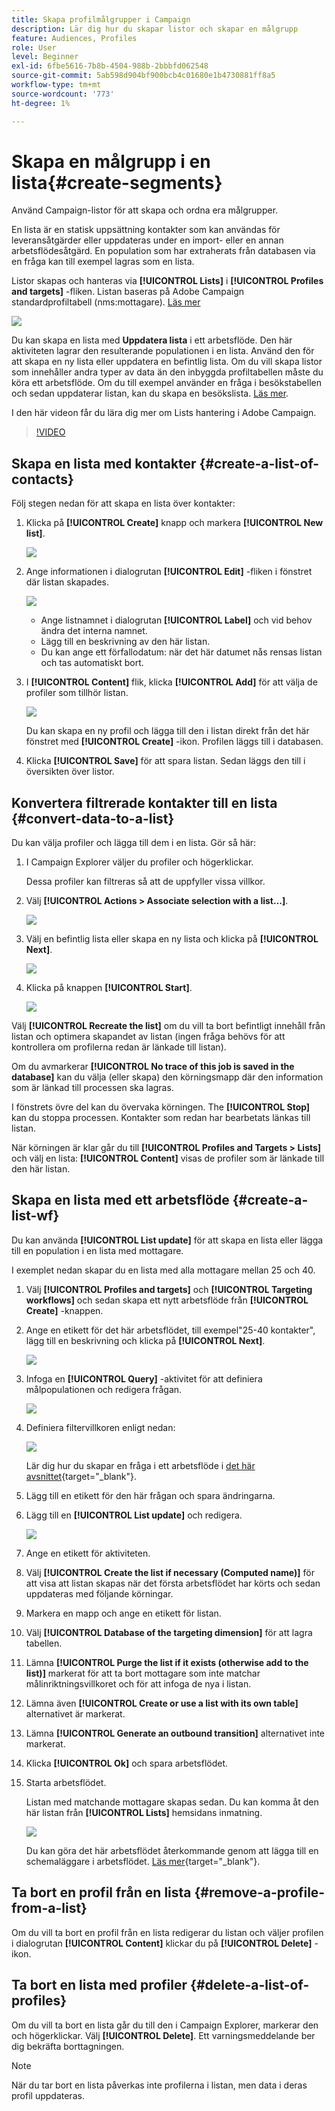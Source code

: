 ```yaml
---
title: Skapa profilmålgrupper i Campaign
description: Lär dig hur du skapar listor och skapar en målgrupp
feature: Audiences, Profiles
role: User
level: Beginner
exl-id: 6fbe5616-7b8b-4504-988b-2bbbfd062548
source-git-commit: 5ab598d904bf900bcb4c01680e1b4730881ff8a5
workflow-type: tm+mt
source-wordcount: '773'
ht-degree: 1%

---
```


# Skapa en målgrupp i en lista{#create-segments}

Använd Campaign-listor för att skapa och ordna era målgrupper.

En lista är en statisk uppsättning kontakter som kan användas för leveransåtgärder eller uppdateras under en import- eller en annan arbetsflödesåtgärd. En population som har extraherats från databasen via en fråga kan till exempel lagras som en lista.

Listor skapas och hanteras via **[!UICONTROL Lists]** i **[!UICONTROL Profiles and targets]** -fliken. Listan baseras på Adobe Campaign standardprofiltabell (nms:mottagare). [Läs mer](../dev/datamodel.md#ootb-profiles.md)

![](assets/list-dashboard.png)

Du kan skapa en lista med **Uppdatera lista** i ett arbetsflöde. Den här aktiviteten lagrar den resulterande populationen i en lista. Använd den för att skapa en ny lista eller uppdatera en befintlig lista. Om du vill skapa listor som innehåller andra typer av data än den inbyggda profiltabellen måste du köra ett arbetsflöde. Om du till exempel använder en fråga i besökstabellen och sedan uppdaterar listan, kan du skapa en besökslista. [Läs mer](#create-a-list-wf).

I den här videon får du lära dig mer om Lists hantering i Adobe Campaign.

>[!VIDEO](https://video.tv.adobe.com/v/334909?quality=12)


## Skapa en lista med kontakter {#create-a-list-of-contacts}

Följ stegen nedan för att skapa en lista över kontakter:

1. Klicka på **[!UICONTROL Create]** knapp och markera **[!UICONTROL New list]**.

   ![](assets/new-list.png)

1. Ange informationen i dialogrutan **[!UICONTROL Edit]** -fliken i fönstret där listan skapades.

   ![](assets/list-details.png)

   * Ange listnamnet i dialogrutan **[!UICONTROL Label]** och vid behov ändra det interna namnet.
   * Lägg till en beskrivning av den här listan.
   * Du kan ange ett förfallodatum: när det här datumet nås rensas listan och tas automatiskt bort.


1. I **[!UICONTROL Content]** flik, klicka **[!UICONTROL Add]** för att välja de profiler som tillhör listan.

   ![](assets/add-profiles-to-a-list.png)

   Du kan skapa en ny profil och lägga till den i listan direkt från det här fönstret med **[!UICONTROL Create]** -ikon. Profilen läggs till i databasen.

1. Klicka **[!UICONTROL Save]** för att spara listan. Sedan läggs den till i översikten över listor.


## Konvertera filtrerade kontakter till en lista {#convert-data-to-a-list}

Du kan välja profiler och lägga till dem i en lista. Gör så här:

1. I Campaign Explorer väljer du profiler och högerklickar.

   Dessa profiler kan filtreras så att de uppfyller vissa villkor.

1. Välj **[!UICONTROL Actions > Associate selection with a list...]**.

   ![](assets/add-selection-to-a-list.png)

1. Välj en befintlig lista eller skapa en ny lista och klicka på **[!UICONTROL Next]**.

   ![](assets/select-the-list.png)

1. Klicka på knappen **[!UICONTROL Start]**.

   ![](assets/record-a-list.png)

Välj **[!UICONTROL Recreate the list]** om du vill ta bort befintligt innehåll från listan och optimera skapandet av listan (ingen fråga behövs för att kontrollera om profilerna redan är länkade till listan).

Om du avmarkerar **[!UICONTROL No trace of this job is saved in the database]** kan du välja (eller skapa) den körningsmapp där den information som är länkad till processen ska lagras.

I fönstrets övre del kan du övervaka körningen. The **[!UICONTROL Stop]** kan du stoppa processen. Kontakter som redan har bearbetats länkas till listan.

När körningen är klar går du till **[!UICONTROL Profiles and Targets > Lists]** och välj en lista: **[!UICONTROL Content]** visas de profiler som är länkade till den här listan.


## Skapa en lista med ett arbetsflöde  {#create-a-list-wf}

Du kan använda **[!UICONTROL List update]** för att skapa en lista eller lägga till en population i en lista med mottagare.

I exemplet nedan skapar du en lista med alla mottagare mellan 25 och 40.

1. Välj **[!UICONTROL Profiles and targets]** och **[!UICONTROL Targeting workflows]** och sedan skapa ett nytt arbetsflöde från **[!UICONTROL Create]** -knappen.
1. Ange en etikett för det här arbetsflödet, till exempel&quot;25-40 kontakter&quot;, lägg till en beskrivning och klicka på **[!UICONTROL Next]**.

   ![](assets/targeting-wf-sample.png)

1. Infoga en **[!UICONTROL Query]** -aktivitet för att definiera målpopulationen och redigera frågan.

   ![](assets/targeting-wf-edit-query.png)

1. Definiera filtervillkoren enligt nedan:

   ![](assets/targeting-wf-age-filter.png)

   Lär dig hur du skapar en fråga i ett arbetsflöde i [det här avsnittet](https://experienceleague.adobe.com/docs/campaign/automation/workflows/wf-activities/targeting-activities/query.html){target="_blank"}.

1. Lägg till en etikett för den här frågan och spara ändringarna.
1. Lägg till en **[!UICONTROL List update]** och redigera.

   ![](assets/list-update-activity.png)

1. Ange en etikett för aktiviteten.
1. Välj **[!UICONTROL Create the list if necessary (Computed name)]** för att visa att listan skapas när det första arbetsflödet har körts och sedan uppdateras med följande körningar.
1. Markera en mapp och ange en etikett för listan.
1. Välj **[!UICONTROL Database of the targeting dimension]** för att lagra tabellen.
1. Lämna **[!UICONTROL Purge the list if it exists (otherwise add to the list)]** markerat för att ta bort mottagare som inte matchar målinriktningsvillkoret och för att infoga de nya i listan.
1. Lämna även **[!UICONTROL Create or use a list with its own table]** alternativet är markerat.
1. Lämna **[!UICONTROL Generate an outbound transition]** alternativet inte markerat.
1. Klicka **[!UICONTROL Ok]** och spara arbetsflödet.
1. Starta arbetsflödet.

   Listan med matchande mottagare skapas sedan. Du kan komma åt den här listan från **[!UICONTROL Lists]** hemsidans inmatning.

   ![](assets/access-new-list.png)

   Du kan göra det här arbetsflödet återkommande genom att lägga till en schemaläggare i arbetsflödet. [Läs mer](https://experienceleague.adobe.com/docs/campaign/automation/workflows/wf-activities/flow-control-activities/scheduler.html){target="_blank"}.

## Ta bort en profil från en lista {#remove-a-profile-from-a-list}

Om du vill ta bort en profil från en lista redigerar du listan och väljer profilen i dialogrutan **[!UICONTROL Content]** klickar du på **[!UICONTROL Delete]** -ikon.

## Ta bort en lista med profiler {#delete-a-list-of-profiles}

Om du vill ta bort en lista går du till den i Campaign Explorer, markerar den och högerklickar. Välj **[!UICONTROL Delete]**. Ett varningsmeddelande ber dig bekräfta borttagningen.

>[!NOTE]
>
>När du tar bort en lista påverkas inte profilerna i listan, men data i deras profil uppdateras.

